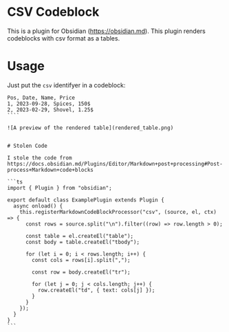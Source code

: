 # CSV Codeblock

This is a plugin for Obsidian (https://obsidian.md). This plugin renders codeblocks with csv format as a tables.

# Usage

Just put the `csv` identifyer in a codeblock:

`````csv
Pos, Date, Name, Price
1, 2023-09-28, Spices, 150$
2, 2023-02-29, Shovel, 1.25$
````

![A preview of the rendered table](rendered_table.png)


# Stolen Code

I stole the code from https://docs.obsidian.md/Plugins/Editor/Markdown+post+processing#Post-process+Markdown+code+blocks

```ts
import { Plugin } from "obsidian";

export default class ExamplePlugin extends Plugin {
  async onload() {
    this.registerMarkdownCodeBlockProcessor("csv", (source, el, ctx) => {
      const rows = source.split("\n").filter((row) => row.length > 0);

      const table = el.createEl("table");
      const body = table.createEl("tbody");

      for (let i = 0; i < rows.length; i++) {
        const cols = rows[i].split(",");

        const row = body.createEl("tr");

        for (let j = 0; j < cols.length; j++) {
          row.createEl("td", { text: cols[j] });
        }
      }
    });
  }
}
```


